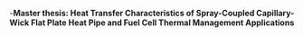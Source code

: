 -<strong>Master thesis: Heat Transfer Characteristics of Spray-Coupled Capillary-Wick Flat Plate Heat Pipe and Fuel Cell Thermal Management Applications</strong>                                                                                                    
